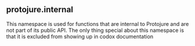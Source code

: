 ## protojure.internal

This namespace is used for functions that are internal to Protojure and are not part of its public API. The only thing special about this namespace is that it is excluded from showing up in codox documentation